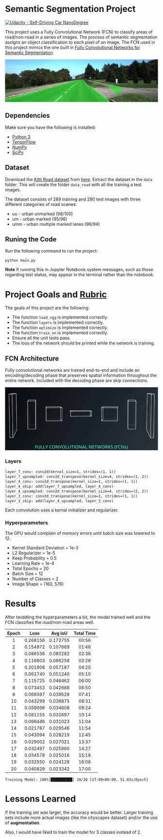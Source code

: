 # Semantic Segmentation Project
[![Udacity - Self-Driving Car NanoDegree](https://s3.amazonaws.com/udacity-sdc/github/shield-carnd.svg)](http://www.udacity.com/drive)

This project uses a Fully Convolutional Network (FCN) to classify areas of road/non-road in a series of images.  The process of semantic segmentation assigns an object classification to _each pixel_ of an image.  The FCN used in this project mimics the one built in [Fully Convolutional Networks for Semantic Segmentation](https://people.eecs.berkeley.edu/~jonlong/long_shelhamer_fcn.pdf).

![](output_sample.gif)
## Dependencies
Make sure you have the following is installed:
- [Python 3](https://www.python.org/)
- [TensorFlow](https://www.tensorflow.org/)
- [NumPy](http://www.numpy.org/)
- [SciPy](https://www.scipy.org/)
## Dataset
Download the [Kitti Road dataset](http://www.cvlibs.net/datasets/kitti/eval_road.php) from [here](http://www.cvlibs.net/download.php?file=data_road.zip).  Extract the dataset in the `data` folder.  This will create the folder `data_road` with all the training a test images.

The dataset consists of 289 training and 290 test images with three different categories of road scenes:
- uu - urban unmarked (98/100)
- um - urban marked (95/96)
- umm - urban multiple marked lanes (96/94)

## Runing the Code
Run the following command to run the project:
```
python main.py
```
**Note** If running this in Jupyter Notebook system messages, such as those regarding test status, may appear in the terminal rather than the notebook.

# Project Goals and [Rubric](https://review.udacity.com/#!/rubrics/989/view)
The goals of this project are the following:

* The function `load_vgg` is implemented correctly.
* The function `layers` is implemented correctly.
* The function `optimize` is implemented correctly.
* The function `train_nn` is implemented correctly.
* Ensure all the unit tests pass.
* The loss of the network should be printed while the network is training.

## FCN Architecture
Fully convolutional networks are trained end-to-end and include an encoding/decoding phase that preserves spatial information throughout the entire network.  Included with the decoding phase are skip connections.

![](fcn_arch.png)

### Layers
```
layer_7_conv: conv2d(kernel_size=1, strides=(1, 1))
layer_7_upsampled: conv2d_transpose(kernel_size=4, strides=(2, 2))
layer_4_conv: conv2d_transpose(kernel_size=1, strides=(1, 1))
layer_4_skip: add(layer_7_upsampled, layer_4_conv)
layer_4_upsampled: conv2d_transpose(kernel_size=4, strides=(2, 2))
layer_3_conv: conv2d_transpose(kernel_size=1, strides=(1, 1))
layer_3_skip: add(layer_4_upsampled, layer_3_conv)
```

Each convolution uses a kernal initializer and regularizer.

### Hyperparameters
The GPU would complain of memory errors until batch size was lowered to 12.

- Kernel Standard Deviation = 1e-3
- L2 Regularizer = 1e-5
- Keep Probability = 0.5
- Learning Rate = 1e-4
- Total Epochs = 20
- Batch Size = 12
- Number of Classes = 2
- Image Shape = (160, 576)

# Results
After twiddling the hyperparameters a bit, the model trained well and the FCN classifies the road/non-road areas well.

| Epoch | Loss      | Avg IoU  | Total Time |
|:-----:|:---------:|:--------:|:----------:|
| 1     | 0.268156  | 0.172755 | 00:56      |
| 2     | 0.154972  | 0.107669 | 01:46      |
| 3     | 0.086536  | 0.080282 | 02:36      |
| 4     | 0.116603  | 0.066256 | 03:26      |
| 5     | 0.201908  | 0.057187 | 04:20      |
| 6     | 0.062740  | 0.051240 | 05:10      |
| 7     | 0.115725  | 0.046462 | 06:00      |
| 8     | 0.073453  | 0.042688 | 06:50      |
| 9     | 0.069397  | 0.039528 | 07:41      |
| 10    | 0.043299  | 0.036875 | 08:31      |
| 11    | 0.059096  | 0.034608 | 09:24      |
| 12    | 0.081155  | 0.032697 | 10:14      |
| 13    | 0.066446  | 0.031023 | 11:04      |
| 14    | 0.021787  | 0.029546 | 11:54      |
| 15    | 0.043094  | 0.028219 | 12:45      |
| 16    | 0.029002  | 0.027021 | 13:37      |
| 17    | 0.032497  | 0.025960 | 14:27      |
| 18    | 0.034578  | 0.025016 | 15:18      |
| 19    | 0.032550  | 0.024128 | 16:08      |
| 20    | 0.040829  | 0.023342 | 17:00      |

```
Training Model: 100%|██████████| 20/20 [17:00<00:00, 51.03s/Epoch]
```

# Lessons Learned
If the training set was larger, the accuracy would be better.  Larger training sets include more actual images (like the cityscapes dataset) and/or the use of **augmentation**.

Also, I would have liked to train the model for 3 classes instead of 2.
